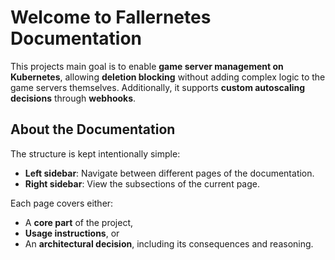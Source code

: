# Welcome to Fallernetes Documentation

This projects main goal is to enable **game server management on Kubernetes**, allowing **deletion blocking** without adding complex logic to the game servers themselves. Additionally, it supports **custom autoscaling decisions** through **webhooks**.

## About the Documentation

The structure is kept intentionally simple:

- **Left sidebar**: Navigate between different pages of the documentation.
- **Right sidebar**: View the subsections of the current page.

Each page covers either:

- A **core part** of the project,
- **Usage instructions**, or
- An **architectural decision**, including its consequences and reasoning.

